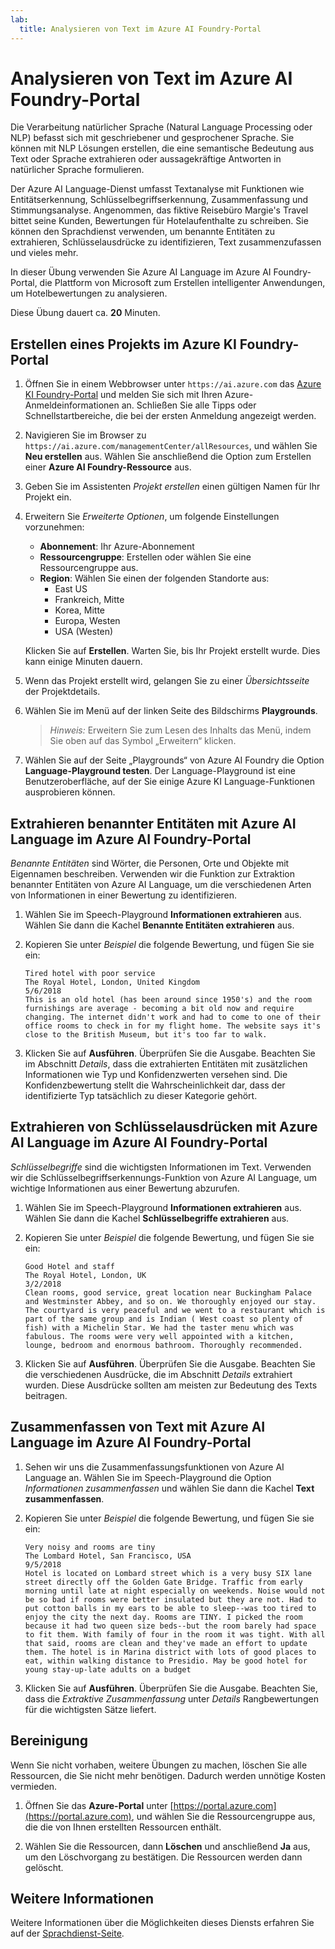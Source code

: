 ```yaml
---
lab:
  title: Analysieren von Text im Azure AI Foundry-Portal
---
```


# Analysieren von Text im Azure AI Foundry-Portal

Die Verarbeitung natürlicher Sprache (Natural Language Processing oder NLP) befasst sich mit geschriebener und gesprochener Sprache. Sie können mit NLP Lösungen erstellen, die eine semantische Bedeutung aus Text oder Sprache extrahieren oder aussagekräftige Antworten in natürlicher Sprache formulieren.

Der Azure AI Language-Dienst umfasst Textanalyse mit Funktionen wie Entitätserkennung, Schlüsselbegriffserkennung, Zusammenfassung und Stimmungsanalyse. Angenommen, das fiktive Reisebüro Margie's Travel bittet seine Kunden, Bewertungen für Hotelaufenthalte zu schreiben. Sie können den Sprachdienst verwenden, um benannte Entitäten zu extrahieren, Schlüsselausdrücke zu identifizieren, Text zusammenzufassen und vieles mehr.

In dieser Übung verwenden Sie Azure AI Language im Azure AI Foundry-Portal, die Plattform von Microsoft zum Erstellen intelligenter Anwendungen, um Hotelbewertungen zu analysieren. 

Diese Übung dauert ca. **20** Minuten.

## Erstellen eines Projekts im Azure KI Foundry-Portal

1. Öffnen Sie in einem Webbrowser unter `https://ai.azure.com` das [Azure KI Foundry-Portal](https://ai.azure.com) und melden Sie sich mit Ihren Azure-Anmeldeinformationen an. Schließen Sie alle Tipps oder Schnellstartbereiche, die bei der ersten Anmeldung angezeigt werden. 

1. Navigieren Sie im Browser zu `https://ai.azure.com/managementCenter/allResources`, und wählen Sie **Neu erstellen** aus. Wählen Sie anschließend die Option zum Erstellen einer **Azure AI Foundry-Ressource** aus.

1. Geben Sie im Assistenten *Projekt erstellen* einen gültigen Namen für Ihr Projekt ein.

1. Erweitern Sie *Erweiterte Optionen*, um folgende Einstellungen vorzunehmen:
    - **Abonnement**: Ihr Azure-Abonnement
    - **Ressourcengruppe**: Erstellen oder wählen Sie eine Ressourcengruppe aus.
    - **Region**: Wählen Sie einen der folgenden Standorte aus:
        * East US
        * Frankreich, Mitte
        * Korea, Mitte
        * Europa, Westen
        * USA (Westen)

    Klicken Sie auf **Erstellen**. Warten Sie, bis Ihr Projekt erstellt wurde. Dies kann einige Minuten dauern.

1. Wenn das Projekt erstellt wird, gelangen Sie zu einer *Übersichtsseite* der Projektdetails.

1. Wählen Sie im Menü auf der linken Seite des Bildschirms **Playgrounds**. 

    >*Hinweis:* Erweitern Sie zum Lesen des Inhalts das Menü, indem Sie oben auf das Symbol „Erweitern“ klicken.

1. Wählen Sie auf der Seite „Playgrounds“ von Azure AI Foundry die Option **Language-Playground testen**. Der Language-Playground ist eine Benutzeroberfläche, auf der Sie einige Azure KI Language-Funktionen ausprobieren können.  

## Extrahieren benannter Entitäten mit Azure AI Language im Azure AI Foundry-Portal

*Benannte Entitäten* sind Wörter, die Personen, Orte und Objekte mit Eigennamen beschreiben. Verwenden wir die Funktion zur Extraktion benannter Entitäten von Azure AI Language, um die verschiedenen Arten von Informationen in einer Bewertung zu identifizieren.

1. Wählen Sie im Speech-Playground **Informationen extrahieren** aus. Wählen Sie dann die Kachel **Benannte Entitäten extrahieren** aus. 

1. Kopieren Sie unter *Beispiel* die folgende Bewertung, und fügen Sie sie ein:

    ```
    Tired hotel with poor service
    The Royal Hotel, London, United Kingdom
    5/6/2018
    This is an old hotel (has been around since 1950's) and the room furnishings are average - becoming a bit old now and require changing. The internet didn't work and had to come to one of their office rooms to check in for my flight home. The website says it's close to the British Museum, but it's too far to walk.
    ```

1. Klicken Sie auf **Ausführen**. Überprüfen Sie die Ausgabe. Beachten Sie im Abschnitt *Details*, dass die extrahierten Entitäten mit zusätzlichen Informationen wie Typ und Konfidenzwerten versehen sind. Die Konfidenzbewertung stellt die Wahrscheinlichkeit dar, dass der identifizierte Typ tatsächlich zu dieser Kategorie gehört.

## Extrahieren von Schlüsselausdrücken mit Azure AI Language im Azure AI Foundry-Portal

*Schlüsselbegriffe* sind die wichtigsten Informationen im Text. Verwenden wir die Schlüsselbegriffserkennungs-Funktion von Azure AI Language, um wichtige Informationen aus einer Bewertung abzurufen.

1. Wählen Sie im Speech-Playground **Informationen extrahieren** aus. Wählen Sie dann die Kachel **Schlüsselbegriffe extrahieren** aus. 

1. Kopieren Sie unter *Beispiel* die folgende Bewertung, und fügen Sie sie ein:

    ```
    Good Hotel and staff
    The Royal Hotel, London, UK
    3/2/2018
    Clean rooms, good service, great location near Buckingham Palace and Westminster Abbey, and so on. We thoroughly enjoyed our stay. The courtyard is very peaceful and we went to a restaurant which is part of the same group and is Indian ( West coast so plenty of fish) with a Michelin Star. We had the taster menu which was fabulous. The rooms were very well appointed with a kitchen, lounge, bedroom and enormous bathroom. Thoroughly recommended.
    ```

1. Klicken Sie auf **Ausführen**. Überprüfen Sie die Ausgabe. Beachten Sie die verschiedenen Ausdrücke, die im Abschnitt *Details* extrahiert wurden. Diese Ausdrücke sollten am meisten zur Bedeutung des Texts beitragen.

## Zusammenfassen von Text mit Azure AI Language im Azure AI Foundry-Portal
 
1. Sehen wir uns die Zusammenfassungsfunktionen von Azure AI Language an. Wählen Sie im Speech-Playground die Option *Informationen zusammenfassen* und wählen Sie dann die Kachel **Text zusammenfassen**.

1. Kopieren Sie unter *Beispiel* die folgende Bewertung, und fügen Sie sie ein:
    
    ```
    Very noisy and rooms are tiny
    The Lombard Hotel, San Francisco, USA
    9/5/2018
    Hotel is located on Lombard street which is a very busy SIX lane street directly off the Golden Gate Bridge. Traffic from early morning until late at night especially on weekends. Noise would not be so bad if rooms were better insulated but they are not. Had to put cotton balls in my ears to be able to sleep--was too tired to enjoy the city the next day. Rooms are TINY. I picked the room because it had two queen size beds--but the room barely had space to fit them. With family of four in the room it was tight. With all that said, rooms are clean and they've made an effort to update them. The hotel is in Marina district with lots of good places to eat, within walking distance to Presidio. May be good hotel for young stay-up-late adults on a budget
    ```

1. Klicken Sie auf **Ausführen**. Überprüfen Sie die Ausgabe. Beachten Sie, dass die *Extraktive Zusammenfassung* unter *Details* Rangbewertungen für die wichtigsten Sätze liefert.   

## Bereinigung

Wenn Sie nicht vorhaben, weitere Übungen zu machen, löschen Sie alle Ressourcen, die Sie nicht mehr benötigen. Dadurch werden unnötige Kosten vermieden.

1. Öffnen Sie das **Azure-Portal** unter [https://portal.azure.com](https://portal.azure.com), und wählen Sie die Ressourcengruppe aus, die die von Ihnen erstellten Ressourcen enthält.

1. Wählen Sie die Ressourcen, dann **Löschen** und anschließend **Ja** aus, um den Löschvorgang zu bestätigen. Die Ressourcen werden dann gelöscht.

## Weitere Informationen

Weitere Informationen über die Möglichkeiten dieses Diensts erfahren Sie auf der [Sprachdienst-Seite](https://learn.microsoft.com/azure/ai-services/language-service/overview).
